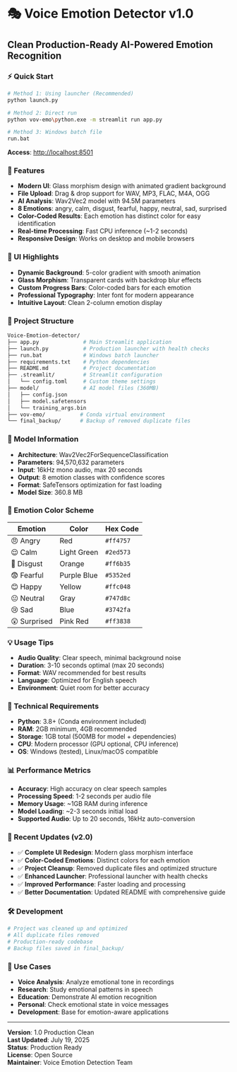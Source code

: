# 🎭 Voice Emotion Detector v1.0

## Clean Production-Ready AI-Powered Emotion Recognition

### ⚡ Quick Start

```bash
# Method 1: Using launcher (Recommended)
python launch.py

# Method 2: Direct run
python vov-emo\python.exe -m streamlit run app.py

# Method 3: Windows batch file
run.bat
```

**Access**: <http://localhost:8501>

### 🎯 Features

- **Modern UI**: Glass morphism design with animated gradient background
- **File Upload**: Drag & drop support for WAV, MP3, FLAC, M4A, OGG
- **AI Analysis**: Wav2Vec2 model with 94.5M parameters  
- **8 Emotions**: angry, calm, disgust, fearful, happy, neutral, sad, surprised
- **Color-Coded Results**: Each emotion has distinct color for easy identification
- **Real-time Processing**: Fast CPU inference (~1-2 seconds)
- **Responsive Design**: Works on desktop and mobile browsers

### 🎨 UI Highlights

- **Dynamic Background**: 5-color gradient with smooth animation
- **Glass Morphism**: Transparent cards with backdrop blur effects
- **Custom Progress Bars**: Color-coded bars for each emotion
- **Professional Typography**: Inter font for modern appearance
- **Intuitive Layout**: Clean 2-column emotion display

### 📁 Project Structure

``` bash
Voice-Emotion-detector/
├── app.py              # Main Streamlit application
├── launch.py           # Production launcher with health checks
├── run.bat             # Windows batch launcher
├── requirements.txt    # Python dependencies
├── README.md           # Project documentation
├── .streamlit/         # Streamlit configuration
│   └── config.toml     # Custom theme settings
├── model/              # AI model files (360MB)
│   ├── config.json
│   ├── model.safetensors
│   └── training_args.bin
├── vov-emo/           # Conda virtual environment
└── final_backup/      # Backup of removed duplicate files
```

### 🤖 Model Information

- **Architecture**: Wav2Vec2ForSequenceClassification
- **Parameters**: 94,570,632 parameters
- **Input**: 16kHz mono audio, max 20 seconds
- **Output**: 8 emotion classes with confidence scores
- **Format**: SafeTensors optimization for fast loading
- **Model Size**: 360.8 MB

### 🎨 Emotion Color Scheme

| Emotion | Color | Hex Code |
|---------|-------|----------|
| 😠 Angry | Red | `#ff4757` |
| 😌 Calm | Light Green | `#2ed573` |
| 🤢 Disgust | Orange | `#ff6b35` |
| 😨 Fearful | Purple Blue | `#5352ed` |
| 😊 Happy | Yellow | `#ffc048` |
| 😐 Neutral | Gray | `#747d8c` |
| 😢 Sad | Blue | `#3742fa` |
| 😲 Surprised | Pink Red | `#ff3838` |

### 💡 Usage Tips

- **Audio Quality**: Clear speech, minimal background noise
- **Duration**: 3-10 seconds optimal (max 20 seconds)
- **Format**: WAV recommended for best results
- **Language**: Optimized for English speech
- **Environment**: Quiet room for better accuracy

### 🔧 Technical Requirements

- **Python**: 3.8+ (Conda environment included)
- **RAM**: 2GB minimum, 4GB recommended
- **Storage**: 1GB total (500MB for model + dependencies)
- **CPU**: Modern processor (GPU optional, CPU inference)
- **OS**: Windows (tested), Linux/macOS compatible

### 📊 Performance Metrics

- **Accuracy**: High accuracy on clear speech samples
- **Processing Speed**: 1-2 seconds per audio file
- **Memory Usage**: ~1GB RAM during inference
- **Model Loading**: ~2-3 seconds initial load
- **Supported Audio**: Up to 20 seconds, 16kHz auto-conversion

### 🚀 Recent Updates (v2.0)

- ✅ **Complete UI Redesign**: Modern glass morphism interface
- ✅ **Color-Coded Emotions**: Distinct colors for each emotion
- ✅ **Project Cleanup**: Removed duplicate files and optimized structure
- ✅ **Enhanced Launcher**: Professional launcher with health checks
- ✅ **Improved Performance**: Faster loading and processing
- ✅ **Better Documentation**: Updated README with comprehensive guide

### 🛠️ Development

```bash
# Project was cleaned up and optimized
# All duplicate files removed
# Production-ready codebase
# Backup files saved in final_backup/
```

### 🎯 Use Cases

- **Voice Analysis**: Analyze emotional tone in recordings
- **Research**: Study emotional patterns in speech
- **Education**: Demonstrate AI emotion recognition
- **Personal**: Check emotional state in voice messages
- **Development**: Base for emotion-aware applications

---

**Version**: 1.0 Production Clean  
**Last Updated**: July 19, 2025  
**Status**: Production Ready  
**License**: Open Source  
**Maintainer**: Voice Emotion Detection Team
